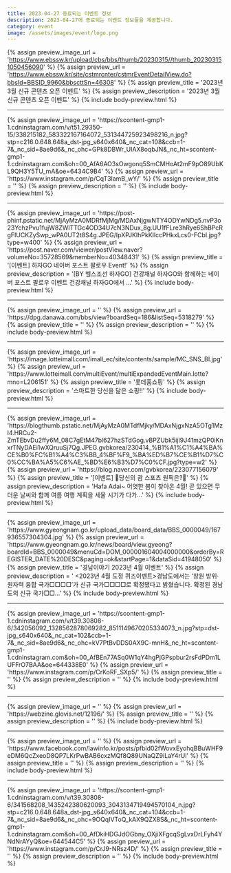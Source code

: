 ```yaml
---
title: 2023-04-27 종료되는 이벤트 정보
description: 2023-04-27에 종료되는 이벤트 정보들을 제공합니다.
category: event
image: /assets/images/event/logo.png
---
```

{% assign preview_image_url = 'https://www.ebssw.kr/upload/cbs/bbs/thumb/20230315//thumb_202303151050456090' %}
{% assign preview_url = 'https://www.ebssw.kr/site/cstmrcnter/cstmrEventDetailView.do?bbsId=BBSID_9960&bbscttSn=46308' %}
{% assign preview_title = '2023년 3월 신규 콘텐츠 오픈 이벤트' %}
{% assign preview_description = '2023년 3월 신규 콘텐츠 오픈 이벤트' %}
{% include body-preview.html %}
<hr>{% assign preview_image_url = 'https://scontent-gmp1-1.cdninstagram.com/v/t51.29350-15/338215182_583322167164072_531344725923498216_n.jpg?stp=c216.0.648.648a_dst-jpg_s640x640&amp;_nc_cat=108&amp;ccb=1-7&amp;_nc_sid=8ae9d6&amp;_nc_ohc=GPk8DBWr_UIAX8oqbJN&amp;_nc_ht=scontent-gmp1-1.cdninstagram.com&amp;oh=00_AfA6AO3sOwgonq5SmCMHoAt2mF9pO89UbKL9QH3Y5TU_mA&amp;oe=6434C9B4' %}
{% assign preview_url = 'https://www.instagram.com/p/CqT3lamB_wY/' %}
{% assign preview_title = '' %}
{% assign preview_description = '' %}
{% include body-preview.html %}
<hr>{% assign preview_image_url = 'https://post-phinf.pstatic.net/MjAyMzA0MDRfMjMg/MDAxNjgwNTY4ODYwNDg5.nvP3o23YchzPvu1fujW8ZWlTTGc4OD34U7cN3NDux_8g.UU1fFLre3hRye6ShBPcRgFIUCKZySwp_wPA0UT2t8S4g.JPEG/IpXPJKIhPkKIlccPHkxLcs0-FCbI.jpg?type=w400' %}
{% assign preview_url = 'https://post.naver.com/viewer/postView.naver?volumeNo=35728569&memberNo=40348431' %}
{% assign preview_title = '[이벤트] 하자GO 네이버 포스트 팔로우 Event!' %}
{% assign preview_description = '[BY 헬스조선 하자GO] 건강채널 하자GO와 함께하는 네이버 포스트 팔로우 이벤트 건강채널 하자GO에서 ...' %}
{% include body-preview.html %}
<hr>{% assign preview_image_url = '' %}
{% assign preview_url = 'https://dpg.danawa.com/bbs/view?boardSeq=186&listSeq=5318279' %}
{% assign preview_title = '' %}
{% assign preview_description = '' %}
{% include body-preview.html %}
<hr>{% assign preview_image_url = 'https://image.lotteimall.com/imall_ec/site/contents/sample/MC_SNS_BI.jpg' %}
{% assign preview_url = 'https://www.lotteimall.com/multiEvent/multiExpandedEventMain.lotte?mno=L206151' %}
{% assign preview_title = '롯데홈쇼핑' %}
{% assign preview_description = '스마트한 당신을 닮은 쇼핑!!' %}
{% include body-preview.html %}
<hr>{% assign preview_image_url = 'https://blogthumb.pstatic.net/MjAyMzA0MTdfMjky/MDAxNjgxNzA5OTg1MzI4.HRCu2-ZmTEbvDu2ffy6M_08C7gEtM47bl627hzSTdGog.vBPZUbk5ijI9J41mzQP0iKnxrTNyDAEi1wXQruuSj7Qg.JPEG.gvbkorea/230414_%B1%A1%C1%A4%BA%CE%B0%FC%B1%A4%C3%BB_4%BF%F9_%BA%ED%B7%CE%B1%D7%C0%CC%BA%A5%C6%AE_%BD%E6%B3%D7%C0%CF.jpg?type=w2' %}
{% assign preview_url = 'https://blog.naver.com/gvbkorea/223077156079' %}
{% assign preview_title = '[이벤트] 💚당신의 괌 스포츠 원픽은?💙' %}
{% assign preview_description = 'Hafa Adai~ 어엿한 봄이 찾아온 4월! 곧 있으면 무더운 날씨와 함께 여름 여행 계획을 세울 시기가 다가...' %}
{% include body-preview.html %}
<hr>{% assign preview_image_url = 'https://www.gyeongnam.go.kr/upload_data/board_data/BBS_0000049/167936557304304.jpg' %}
{% assign preview_url = 'https://www.gyeongnam.go.kr/news/board/view.gyeong?boardId=BBS_0000049&menuCd=DOM_000001604004000000&orderBy=REGISTER_DATE%20DESC&paging=ok&startPage=1&dataSid=41948050' %}
{% assign preview_title = '경남이야기 2023년 4월 이벤트' %}
{% assign preview_description = '&nbsp;<2023년 4월 도정 퀴즈이벤트>경남도에서는 ‘창원 방위·원자력 융합 국가□□□□’가 신규 국가□□□□로 확정됐다고 밝혔습니다.&nbsp;확정된 경남도의 신규 국가□□...' %}
{% include body-preview.html %}
<hr>{% assign preview_image_url = 'https://scontent-gmp1-1.cdninstagram.com/v/t39.30808-6/342056092_1328562878069282_8511149670205334073_n.jpg?stp=dst-jpg_s640x640&amp;_nc_cat=102&amp;ccb=1-7&amp;_nc_sid=8ae9d6&amp;_nc_ohc=kV7PtBvDDS0AX9C-mnH&amp;_nc_ht=scontent-gmp1-1.cdninstagram.com&amp;oh=00_AfBEn77ASq0W1qY4hgPjGPspbur2rsFdPDm1LUFFrO7BAA&amp;oe=644338E0' %}
{% assign preview_url = 'https://www.instagram.com/p/CrKoRF_SXp5/' %}
{% assign preview_title = '' %}
{% assign preview_description = '' %}
{% include body-preview.html %}
<hr>{% assign preview_image_url = '' %}
{% assign preview_url = 'https://webzine.glovis.net/12196/' %}
{% assign preview_title = '' %}
{% assign preview_description = '' %}
{% include body-preview.html %}
<hr>{% assign preview_image_url = '' %}
{% assign preview_url = 'https://www.facebook.com/lawinfo.kr/posts/pfbid02fWovxEyohqBBuWHF9eDM6QcZxeoD8QP7LKrPwBAB6cxzMQf8Q89UNaQZ9iLaY4rUl' %}
{% assign preview_title = '' %}
{% assign preview_description = '' %}
{% include body-preview.html %}
<hr>{% assign preview_image_url = 'https://scontent-gmp1-1.cdninstagram.com/v/t39.30808-6/341568208_1435242380620093_3043134719494570104_n.jpg?stp=c216.0.648.648a_dst-jpg_s640x640&amp;_nc_cat=104&amp;ccb=1-7&amp;_nc_sid=8ae9d6&amp;_nc_ohc=9OQqIVToQ_kAX9QZX8S&amp;_nc_ht=scontent-gmp1-1.cdninstagram.com&amp;oh=00_AfDkiHDGJdOGbny_OXjiXFgcqSgLvxDrLFyh4YNdNrAYyQ&amp;oe=644544C5' %}
{% assign preview_url = 'https://www.instagram.com/p/CrJ9-NRsz4D/' %}
{% assign preview_title = '' %}
{% assign preview_description = '' %}
{% include body-preview.html %}